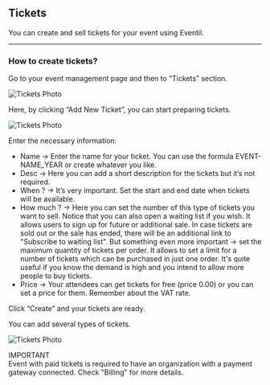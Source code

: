 ## Tickets

You can create and sell tickets for your event using Eventil.

---

### How to create tickets?

Go to your event management page and then to “Tickets” section.

![Tickets Photo](/images/tickets1.svg)

Here, by clicking “Add New Ticket”, you can start preparing tickets.

![Tickets Photo](/images/tickets2.svg)

Enter the necessary information:

* Name → Enter the name for your ticket. You can use the formula EVENT-NAME_YEAR or create whatever you like.
* Desc → Here you can add a short description for the tickets but it’s not required.
* When ? → It’s very important. Set the start and end date when tickets will be available.
* How much ? → Here you can set the number of this type of tickets you want to sell. Notice that you can also open a waiting list if you wish. It allows users to sign up for future or additional sale. In case tickets are sold out or the sale has ended, there will be an additional link to "Subscribe to waiting list". But something even more important → set the maximum quantity of tickets per order. It allows to set a limit for a number of tickets which can be purchased in just one order. It's quite useful if you know the demand is high and you intend to allow more people to buy tickets.
* Price → Your attendees can get tickets for free (price 0.00) or you can set a price for them. Remember about the VAT rate.

Click “Create” and your tickets are ready.

You can add several types of tickets.

![Tickets Photo](/images/tickets3.svg)

<article class="message is-warning">
  <div class="message-header">
    IMPORTANT
  </div>
  <div class="message-body">
    Event with paid tickets is required to have an organization with a payment gateway connected. Check "Billing" for more details.
  </div>
</article>
